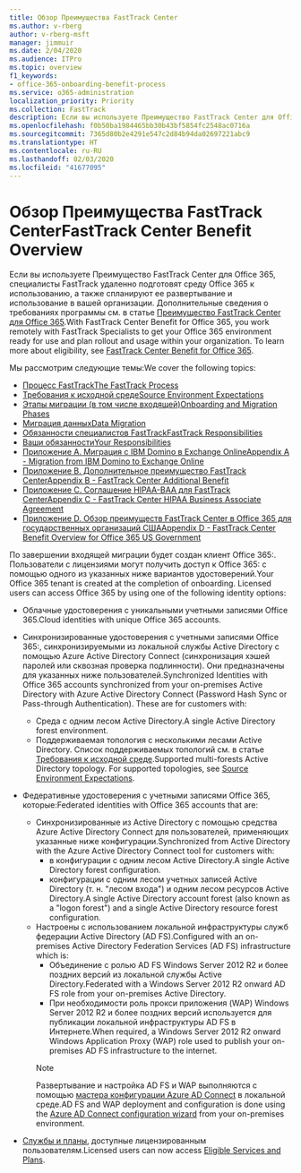 ```yaml
---
title: Обзор Преимущества FastTrack Center
ms.author: v-rberg
author: v-rberg-msft
manager: jimmuir
ms.date: 2/04/2020
ms.audience: ITPro
ms.topic: overview
f1_keywords:
- office-365-onboarding-benefit-process
ms.service: o365-administration
localization_priority: Priority
ms.collection: FastTrack
description: Если вы используете Преимущество FastTrack Center для Office 365, специалисты FastTrack удаленно подготовят среду Office 365 к использованию, а также спланируют ее развертывание и использование в вашей организации. Дополнительные сведения о требованиях программы см. в статье "Преимущество FastTrack Center для Office 365".
ms.openlocfilehash: f0b50ba1984465bb30b43bf5854fc2548ac0716a
ms.sourcegitcommit: 7365d80b2e4291e547c2d84b94da02697221abc9
ms.translationtype: HT
ms.contentlocale: ru-RU
ms.lasthandoff: 02/03/2020
ms.locfileid: "41677095"
---
```

# <a name="fasttrack-center-benefit-overview"></a><span data-ttu-id="1d051-104">Обзор Преимущества FastTrack Center</span><span class="sxs-lookup"><span data-stu-id="1d051-104">FastTrack Center Benefit Overview</span></span>

<span data-ttu-id="1d051-p102">Если вы используете Преимущество FastTrack Center для Office 365, специалисты FastTrack удаленно подготовят среду Office 365 к использованию, а также спланируют ее развертывание и использование в вашей организации. Дополнительные сведения о требованиях программы см. в статье [Преимущество FastTrack Center для Office 365](O365-fasttrack-benefit-for-office-365.md).</span><span class="sxs-lookup"><span data-stu-id="1d051-p102">With FastTrack Center Benefit for Office 365, you work remotely with FastTrack Specialists to get your Office 365 environment ready for use and plan rollout and usage within your organization. To learn more about eligibility, see [FastTrack Center Benefit for Office 365](O365-fasttrack-benefit-for-office-365.md).</span></span>
  
<span data-ttu-id="1d051-107">Мы рассмотрим следующие темы:</span><span class="sxs-lookup"><span data-stu-id="1d051-107">We cover the following topics:</span></span>
- [<span data-ttu-id="1d051-108">Процесс FastTrack</span><span class="sxs-lookup"><span data-stu-id="1d051-108">The FastTrack Process</span></span>](O365-fasttrack-process.md) 
- [<span data-ttu-id="1d051-109">Требования к исходной среде</span><span class="sxs-lookup"><span data-stu-id="1d051-109">Source Environment Expectations</span></span>](O365-source-environment-expectations.md)
- [<span data-ttu-id="1d051-110">Этапы миграции (в том числе входящей)</span><span class="sxs-lookup"><span data-stu-id="1d051-110">Onboarding and Migration Phases</span></span>](O365-onboarding-and-migration.md)
- [<span data-ttu-id="1d051-111">Миграция данных</span><span class="sxs-lookup"><span data-stu-id="1d051-111">Data Migration</span></span>](O365-data-migration.md)
- [<span data-ttu-id="1d051-112">Обязанности специалистов FastTrack</span><span class="sxs-lookup"><span data-stu-id="1d051-112">FastTrack Responsibilities</span></span>](O365-fasttrack-responsibilities.md)
- [<span data-ttu-id="1d051-113">Ваши обязанности</span><span class="sxs-lookup"><span data-stu-id="1d051-113">Your Responsibilities</span></span>](O365-your-responsibilities.md) 
- [<span data-ttu-id="1d051-114">Приложение А. Миграция с IBM Domino в Exchange Online</span><span class="sxs-lookup"><span data-stu-id="1d051-114">Appendix A - Migration from IBM Domino to Exchange Online</span></span>](O365-from-ibm-domino-to-exchange-online.md)
- [<span data-ttu-id="1d051-115">Приложение B. Дополнительное преимущество FastTrack Center</span><span class="sxs-lookup"><span data-stu-id="1d051-115">Appendix B - FastTrack Center Additional Benefit</span></span>](O365-fasttrack-additional-benefits.md)
- [<span data-ttu-id="1d051-116">Приложение C. Соглашение HIPAA-BAA для FastTrack Center</span><span class="sxs-lookup"><span data-stu-id="1d051-116">Appendix C - FastTrack Center HIPAA Business Associate Agreement</span></span>](O365-hipaa-business-associate-agreement.md)
- [<span data-ttu-id="1d051-117">Приложение D. Обзор преимуществ FastTrack Center в Office 365 для государственных организаций США</span><span class="sxs-lookup"><span data-stu-id="1d051-117">Appendix D - FastTrack Center Benefit Overview for Office 365 US Government</span></span>](US-Gov-appendix-overview.md)
    
<span data-ttu-id="1d051-p103">По завершении входящей миграции будет создан клиент Office 365:. Пользователи с лицензиями могут получить доступ к Office 365: с помощью одного из указанных ниже вариантов удостоверений.</span><span class="sxs-lookup"><span data-stu-id="1d051-p103">Your Office 365 tenant is created at the completion of onboarding. Licensed users can access Office 365 by using one of the following identity options:</span></span>
- <span data-ttu-id="1d051-120">Облачные удостоверения с уникальными учетными записями Office 365.</span><span class="sxs-lookup"><span data-stu-id="1d051-120">Cloud identities with unique Office 365 accounts.</span></span>
- <span data-ttu-id="1d051-p104">Синхронизированные удостоверения с учетными записями Office 365:, синхронизируемыми из локальной службы Active Directory с помощью Azure Active Directory Connect (синхронизация хэшей паролей или сквозная проверка подлинности). Они предназначены для указанных ниже пользователей.</span><span class="sxs-lookup"><span data-stu-id="1d051-p104">Synchronized Identities with Office 365 accounts synchronized from your on-premises Active Directory with Azure Active Directory Connect (Password Hash Sync or Pass-through Authentication). These are for customers with:</span></span>
  - <span data-ttu-id="1d051-123">Среда с одним лесом Active Directory.</span><span class="sxs-lookup"><span data-stu-id="1d051-123">A single Active Directory forest environment.</span></span>
  - <span data-ttu-id="1d051-p105">Поддерживаемая топология с несколькими лесами Active Directory. Список поддерживаемых топологий см. в статье [Требования к исходной среде](O365-source-environment-expectations.md).</span><span class="sxs-lookup"><span data-stu-id="1d051-p105">Supported multi-forests Active Directory topology. For supported topologies, see [Source Environment Expectations](O365-source-environment-expectations.md).</span></span>
- <span data-ttu-id="1d051-126">Федеративные удостоверения с учетными записями Office 365, которые:</span><span class="sxs-lookup"><span data-stu-id="1d051-126">Federated identities with Office 365 accounts that are:</span></span>
  - <span data-ttu-id="1d051-127">Синхронизированные из Active Directory с помощью средства Azure Active Directory Connect для пользователей, применяющих указанные ниже конфигурации.</span><span class="sxs-lookup"><span data-stu-id="1d051-127">Synchronized from Active Directory with the Azure Active Directory Connect tool for customers with:</span></span>
      - <span data-ttu-id="1d051-128">в конфигурации с одним лесом Active Directory.</span><span class="sxs-lookup"><span data-stu-id="1d051-128">A single Active Directory forest configuration.</span></span>
      - <span data-ttu-id="1d051-129">конфигурации с одним лесом учетных записей Active Directory (т. н. "лесом входа") и одним лесом ресурсов Active Directory.</span><span class="sxs-lookup"><span data-stu-id="1d051-129">A single Active Directory account forest (also known as a "logon forest") and a single Active Directory resource forest configuration.</span></span>
  - <span data-ttu-id="1d051-130">Настроены с использованием локальной инфраструктуры служб федерации Active Directory (AD FS).</span><span class="sxs-lookup"><span data-stu-id="1d051-130">Configured with an on-premises Active Directory Federation Services (AD FS) infrastructure which is:</span></span>
      - <span data-ttu-id="1d051-131">Объединение с ролью AD FS Windows Server 2012 R2 и более поздних версий из локальной службы Active Directory.</span><span class="sxs-lookup"><span data-stu-id="1d051-131">Federated with a Windows Server 2012 R2 onward AD FS role from your on-premises Active Directory.</span></span>
      - <span data-ttu-id="1d051-132">При необходимости роль прокси приложения (WAP) Windows Server 2012 R2 и более поздних версий используется для публикации локальной инфраструктуры AD FS в Интернете.</span><span class="sxs-lookup"><span data-stu-id="1d051-132">When required, a Windows Server 2012 R2 onward Windows Application Proxy (WAP) role used to publish your on-premises AD FS infrastructure to the internet.</span></span>
    > [!NOTE]
    > <span data-ttu-id="1d051-133">Развертывание и настройка AD FS и WAP выполняются с помощью [мастера конфигурации Azure AD Connect](https://go.microsoft.com/fwlink/?linkid=844794) в локальной среде.</span><span class="sxs-lookup"><span data-stu-id="1d051-133">AD FS and WAP deployment and configuration is done using the [Azure AD Connect configuration wizard](https://go.microsoft.com/fwlink/?linkid=844794) from your on-premises environment.</span></span> 
  
- <span data-ttu-id="1d051-134">[Службы и планы](M365-eligible-services-and-plans.md), доступные лицензированным пользователям.</span><span class="sxs-lookup"><span data-stu-id="1d051-134">Licensed users can now access [Eligible Services and Plans](M365-eligible-services-and-plans.md).</span></span>
    

 
